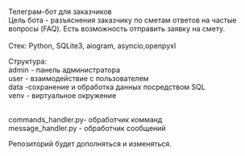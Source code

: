 Телеграм-бот для заказчиков <br>
Цель бота - разъяснения заказчику по сметам ответов на частые вопросы (FAQ). Есть возможность отправить заявку на смету.<br>
<br>
Стек: Python, SQLite3,  aiogram, asyncio,openpyxl<br>


Структура:<br>
admin - панель администратора<br>
user - взаимодействие  с пользователем<br>
data -сохранение и обработка данных посредством SQL<br>
venv - виртуальное окружение<br><br>

commands_handler.py- обработчик комманд<br>
message_handler.py - обработчик сообщений<br>


Репозиторий будет дополняться и изменяться.
